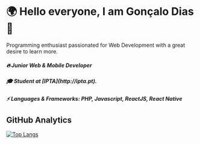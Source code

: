 <h1>🌍 Hello everyone, I am Gonçalo Dias 👋</h1>

Programming enthusiast passionated for Web Development with a great desire to learn more.

<h5>🔥 Junior Web & Mobile Developer</h5>
<h5>🎓 Student at [IPTA](http://ipta.pt).</h5>
<h5>⚡ Languages & Frameworks: PHP, Javascript, ReactJS, React Native</h5>


## GitHub Analytics

[![Top Langs](https://github-readme-stats.vercel.app/api/top-langs/?username=goncalo-diaas&layout=compact)](https://github.com/anuraghazra/github-readme-stats)
